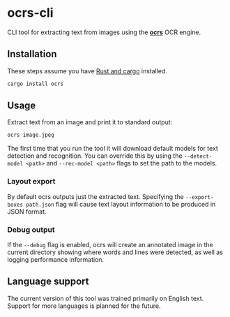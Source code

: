 # ocrs-cli

CLI tool for extracting text from images using the
[**ocrs**](https://github.com/robertknight/rten/tree/main/ocrs) OCR engine.

## Installation

These steps assume you have [Rust and cargo](https://www.rust-lang.org/tools/install) installed.

```sh
cargo install ocrs
```

## Usage

Extract text from an image and print it to standard output:

```sh
ocrs image.jpeg
```

The first time that you run the tool it will download default models for text
detection and recognition. You can override this by using the `--detect-model
<path>` and `--rec-model <path>` flags to set the path to the models.

### Layout export

By default ocrs outputs just the extracted text. Specifying the `--export-boxes
path.json` flag will cause text layout information to be produced in JSON
format.

### Debug output

If the `--debug` flag is enabled, ocrs will create an annotated image in the
current directory showing where words and lines were detected, as well as
logging performance information.

## Language support

The current version of this tool was trained primarily on English text.
Support for more languages is planned for the future.
